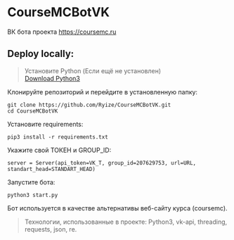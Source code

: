 # CourseMCBotVK

ВК бота проекта https://coursemc.ru

## Deploy locally:

> Установите Python (Если ещё не установлен)<br>
> [Download Python3](https://www.python.org/downloads/)

Клонируйте репозиторий и перейдите в установленную папку:
```
git clone https://github.com/Ryize/CourseMCBotVK.git
cd CourseMCBotVK
```

Установите requirements:
```
pip3 install -r requirements.txt
```

Укажите свой ТОКЕН и GROUP_ID:
```
server = Server(api_token=VK_T, group_id=207629753, url=URL, standart_head=STANDART_HEAD)
```

Запустите бота:
```
python3 start.py
```

Бот используется в качестве альтернативы веб-сайту курса (coursemc).

> Технологии, использованные в проекте: Python3, vk-api, threading, requests, json, re.
